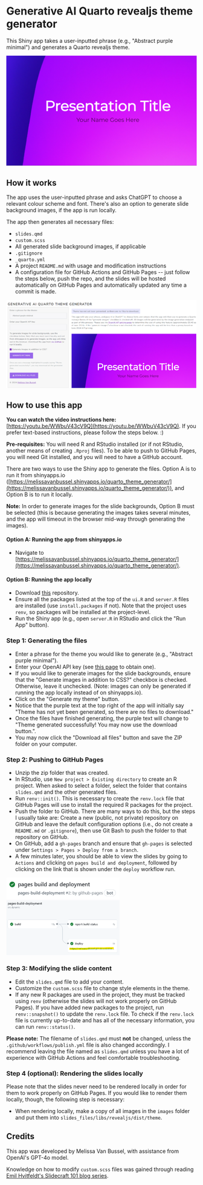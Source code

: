 # Generative AI Quarto revealjs theme generator

This Shiny app takes a user-inputted phrase (e.g., "Abstract purple minimal") and generates a Quarto revealjs theme. 

![](www/demo.png)

## How it works

The app uses the user-inputted phrase and asks ChatGPT to choose a relevant colour scheme and font. There's also an option to generate slide background images, if the app is run locally. 

The app then generates all necessary files: 

* `slides.qmd`
* `custom.scss`
* All generated slide background images, if applicable
* `.gitignore`
* `_quarto.yml`
* A project `README.md` with usage and modification instructions
* A configuration file for GitHub Actions and GitHub Pages -- just follow the steps below, push the repo, and the slides will be hosted automatically on GitHub Pages and automatically updated any time a commit is made.

![](www/app_screenshot.png)

## How to use this app

**You can watch the video instructions here:** [https://youtu.be/WWbuV43cV9Q](https://youtu.be/WWbuV43cV9Q). If you prefer text-based instructions, please follow the steps below. :)

**Pre-requisites:** You will need R and RStudio installed (or if not RStudio, another means of creating `.Rproj` files). To be able to push to GitHub Pages, you will need Git installed, and you will need to have a GitHub account. 

There are two ways to use the Shiny app to generate the files. Option A is to run it from shinyapps.io ([https://melissavanbussel.shinyapps.io/quarto_theme_generator/](https://melissavanbussel.shinyapps.io/quarto_theme_generator/)), and Option B is to run it locally. 

**Note:** In order to generate images for the slide backgrounds, Option B must be selected (this is because generating the images takes several minutes, and the app will timeout in the browser mid-way through generating the images). 

#### Option A: Running the app from shinyapps.io 

* Navigate to [https://melissavanbussel.shinyapps.io/quarto_theme_generator/](https://melissavanbussel.shinyapps.io/quarto_theme_generator/).

#### Option B: Running the app locally

* Download [this](https://github.com/melissavanbussel/theme-generator) repository.
* Ensure all the packages listed at the top of the `ui.R` and `server.R` files are installed (use `install.packages` if not). Note that the project uses `renv`, so packages will be installed at the project-level.
* Run the Shiny app (e.g., open `server.R` in RStudio and click the "Run App" button).

### Step 1: Generating the files

* Enter a phrase for the theme you would like to generate (e.g., "Abstract purple minimal").
* Enter your OpenAI API key (see [this page](https://openai.com/index/openai-api/) to obtain one).
* If you would like to generate images for the slide backgrounds, ensure that the "Generate images in addition to CSS?" checkbox is checked. Otherwise, leave it unchecked. (Note: images can only be generated if running the app locally instead of on shinyapps.io).
* Click on the "Generate my theme" button.
* Notice that the purple text at the top right of the app will initially say "Theme has not yet been generated, so there are no files to download."
* Once the files have finished generating, the purple text will change to "Theme generated successfully! You may now use the download button.".
* You may now click the "Download all files" button and save the ZIP folder on your computer. 

### Step 2: Pushing to GitHub Pages 

* Unzip the zip folder that was created. 
* In RStudio, use `New project > Existing directory` to create an R project. When asked to select a folder, select the folder that contains `slides.qmd` and the other generated files.
* Run `renv::init()`. This is necessary to create the `renv.lock` file that GitHub Pages will use to install the required R packages for the project. 
* Push the folder to GitHub. There are many ways to do this, but the steps I usually take are: Create a new (public, not private) repository on GitHub and leave the default configuration options (i.e., do not create a `README.md` or `.gitignore`), then use Git Bash to push the folder to that repository on GitHub. 
* On GitHub, add a `gh-pages` branch and ensure that `gh-pages` is selected under `Settings > Pages > Deploy from a branch`.
* A few minutes later, you should be able to view the slides by going to `Actions` and clicking on `pages build and deployment`, followed by clicking on the link that is shown under the `deploy` workflow run.

<img src="www/pages_build_and_deployment.png" width="300">

<img src="www/deploy_link.png" width="300">

### Step 3: Modifying the slide content

* Edit the `slides.qmd` file to add your content.
* Customize the `custom.scss` file to change style elements in the theme. 
* If any new R packages are used in the project, they must be tracked using `renv` (otherwise the slides will not work properly on GitHub Pages). If you have added new packages to the project, run `renv::snapshot()` to update the `renv.lock` file. To check if the `renv.lock` file is currently up-to-date and has all of the necessary information, you can run `renv::status()`. 

**Please note:** The filename of `slides.qmd` must **not** be changed, unless the `.github/workflows/publish.yml` file is also changed accordingly. I recommend leaving the file named as `slides.qmd` unless you have a lot of experience with GitHub Actions and feel comfortable troubleshooting.

### Step 4 (optional): Rendering the slides locally

Please note that the slides never need to be rendered locally in order for them to work properly on GitHub Pages. If you would like to render them locally, though, the following step is necessary: 

* When rendering locally, make a copy of all images in the `images` folder and put them into `slides_files/libs/revealjs/dist/theme`. 

## Credits

This app was developed by Melissa Van Bussel, with assistance from OpenAI's GPT-4o model. 

Knowledge on how to modify `custom.scss` files was gained through reading [Emil Hvitfeldt's Slidecraft 101 blog series](https://emilhvitfeldt.com/blog.html#category=slidecraft%20101). 